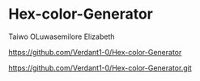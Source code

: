 # Hex-color-Generator
Taiwo OLuwasemilore Elizabeth

https://github.com/Verdant1-0/Hex-color-Generator


https://github.com/Verdant1-0/Hex-color-Generator.git
